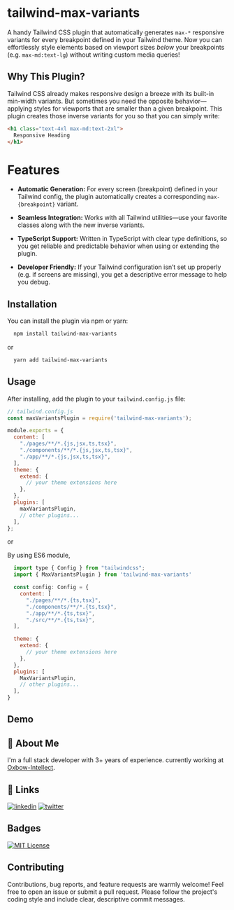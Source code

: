 # tailwind-max-variants

A handy Tailwind CSS plugin that automatically generates `max-*` responsive variants for every breakpoint defined in your Tailwind theme. Now you can effortlessly style elements based on viewport sizes *below* your breakpoints (e.g. `max-md:text-lg`) without writing custom media queries!

## Why This Plugin?

Tailwind CSS already makes responsive design a breeze with its built-in min-width variants. But sometimes you need the opposite behavior—applying styles for viewports that are smaller than a given breakpoint. This plugin creates those inverse variants for you so that you can simply write:

```html
<h1 class="text-4xl max-md:text-2xl">
  Responsive Heading
</h1>
```
# Features

- **Automatic Generation:** For every screen (breakpoint) defined in your Tailwind config, the plugin automatically creates a corresponding `max-{breakpoint}` variant.

- **Seamless Integration:** Works with all Tailwind utilities—use your favorite classes along with the new inverse variants.

- **TypeScript Support:** Written in TypeScript with clear type definitions, so you get reliable and predictable behavior when using or extending the plugin.

- **Developer Friendly:** If your Tailwind configuration isn’t set up properly (e.g. if screens are missing), you get a descriptive error message to help you debug.
## Installation

You can install the plugin via npm or yarn:

```bash
  npm install tailwind-max-variants
```
or 

```bash
  yarn add tailwind-max-variants
```
    
## Usage
After installing, add the plugin to your `tailwind.config.js` file:

```javascript
// tailwind.config.js
const maxVariantsPlugin = require('tailwind-max-variants');

module.exports = {
  content: [
    "./pages/**/*.{js,jsx,ts,tsx}",
    "./components/**/*.{js,jsx,ts,tsx}",
    "./app/**/*.{js,jsx,ts,tsx}",
  ],
  theme: {
    extend: {
      // your theme extensions here
    },
  },
  plugins: [
    maxVariantsPlugin,
    // other plugins...
  ],
};
```

or 

By using ES6 module, 

```javascript
  import type { Config } from "tailwindcss";
  import { MaxVariantsPlugin } from 'tailwind-max-variants'

  const config: Config = {
    content: [
      "./pages/**/*.{ts,tsx}",
      "./components/**/*.{ts,tsx}",
      "./app/**/*.{ts,tsx}",
      "./src/**/*.{ts,tsx}",
  ],

  theme: {
    extend: {
      // your theme extensions here
    },
  },
  plugins: [
    MaxVariantsPlugin,
    // other plugins...
  ],
}
```
## Demo


## 🚀 About Me
I'm a full stack developer with 3+ years of experience. currently working at [Oxbow-Intellect](https://oxbowintellect.com/).


## 🔗 Links
[![linkedin](https://img.shields.io/badge/linkedin-0A66C2?style=for-the-badge&logo=linkedin&logoColor=white)](https://www.linkedin.com/in/debayan-bain/)
[![twitter](https://img.shields.io/badge/twitter-1DA1F2?style=for-the-badge&logo=twitter&logoColor=white)](https://x.com/Maharaj_bain/)
## Badges

[![MIT License](https://img.shields.io/badge/License-MIT-green.svg)](https://choosealicense.com/licenses/mit/)


## Contributing

Contributions, bug reports, and feature requests are warmly welcome! Feel free to open an issue or submit a pull request. Please follow the project's coding style and include clear, descriptive commit messages.

